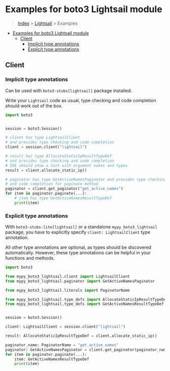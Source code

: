 <a id="examples-for-boto3-lightsail-module"></a>

# Examples for boto3 Lightsail module

> [Index](../README.md) > [Lightsail](./README.md) > Examples

- [Examples for boto3 Lightsail module](#examples-for-boto3-lightsail-module)
  - [Client](#client)
    - [Implicit type annotations](#implicit-type-annotations)
    - [Explicit type annotations](#explicit-type-annotations)

<a id="client"></a>

## Client

<a id="implicit-type-annotations"></a>

### Implicit type annotations

Can be used with `boto3-stubs[lightsail]` package installed.

Write your `Lightsail` code as usual, type checking and code completion should
work out of the box.

```python
import boto3


session = boto3.Session()

# client has type LightsailClient
# and provides type checking and code completion
client = session.client("lightsail")

# result has type AllocateStaticIpResultTypeDef
# and provides type checking and code completion
# IDE should show a hint with argument names and types
result = client.allocate_static_ip()

# paginator has type GetActiveNamesPaginator and provides type checking
# and code completion for paginate method
paginator = client.get_paginator("get_active_names")
for item in paginator.paginate(...):
    # item has type GetActiveNamesResultTypeDef
    print(item)
```

<a id="explicit-type-annotations"></a>

### Explicit type annotations

With `boto3-stubs-lite[lightsail]` or a standalone `mypy_boto3_lightsail`
package, you have to explicitly specify `client: LightsailClient` type
annotation.

All other type annotations are optional, as types should be discovered
automatically. However, these type annotations can be helpful in your functions
and methods.

```python
import boto3

from mypy_boto3_lightsail.client import LightsailClient
from mypy_boto3_lightsail.paginator import GetActiveNamesPaginator

from mypy_boto3_lightsail.literals import PaginatorName

from mypy_boto3_lightsail.type_defs import AllocateStaticIpResultTypeDef
from mypy_boto3_lightsail.type_defs import GetActiveNamesResultTypeDef


session = boto3.Session()

client: LightsailClient = session.client("lightsail")

result: AllocateStaticIpResultTypeDef = client.allocate_static_ip()

paginator_name: PaginatorName = "get_active_names"
paginator: GetActiveNamesPaginator = client.get_paginator(paginator_name)
for item in paginator.paginate(...):
    item: GetActiveNamesResultTypeDef
    print(item)
```
